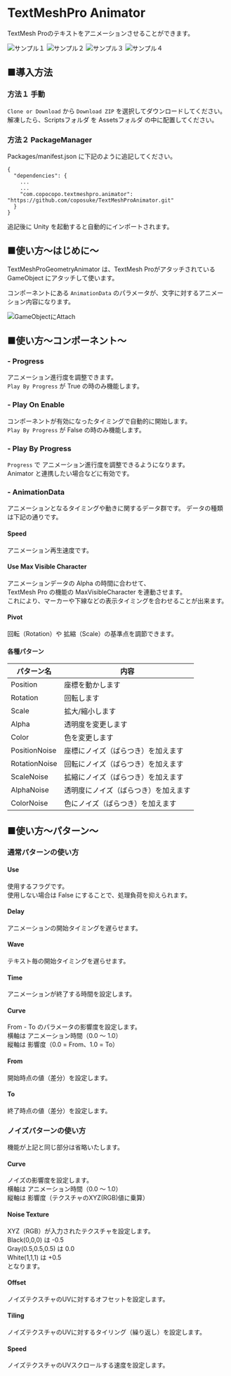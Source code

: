 # TextMeshPro Animator

TextMesh Proのテキストをアニメーションさせることができます。

![サンプル１](https://github.com/coposuke/TextMeshProAnimator/blob/image/TMPA1.gif)
![サンプル２](https://github.com/coposuke/TextMeshProAnimator/blob/image/TMPA2.gif)
![サンプル３](https://github.com/coposuke/TextMeshProAnimator/blob/image/TMPA3.gif)
![サンプル４](https://github.com/coposuke/TextMeshProAnimator/blob/image/TMPA4.gif)


## ■導入方法

### 方法１ 手動
`Clone or Download` から `Download ZIP` を選択してダウンロードしてください。  
解凍したら、Scriptsフォルダ を Assetsフォルダ の中に配置してください。

### 方法２ PackageManager
Packages/manifest.json に下記のように追記してください。
```
{
  "dependencies": {
    ...
    ...
    "com.copocopo.textmeshpro.animator": "https://github.com/coposuke/TextMeshProAnimator.git"
  }
}
```
追記後に Unity を起動すると自動的にインポートされます。

## ■使い方～はじめに～
TextMeshProGeometryAnimator は、TextMesh Proがアタッチされている GameObject にアタッチして使います。

コンポーネントにある `AnimationData` のパラメータが、文字に対するアニメーション内容になります。

![GameObjectにAttach](https://github.com/coposuke/TextMeshProAnimator/blob/image/HowToUse1.png)

## ■使い方～コンポーネント～

### - Progress
アニメーション進行度を調整できます。  
`Play By Progress` が True の時のみ機能します。

### - Play On Enable
コンポーネントが有効になったタイミングで自動的に開始します。  
`Play By Progress` が False の時のみ機能します。

### - Play By Progress
`Progress` で アニメーション進行度を調整できるようになります。  
Animator と連携したい場合などに有効です。

### - AnimationData
アニメーションとなるタイミングや動きに関するデータ群です。
データの種類は下記の通りです。

#### Speed
アニメーション再生速度です。

#### Use Max Visible Character
アニメーションデータの Alpha の時間に合わせて、  
TextMesh Pro の機能の MaxVisibleCharacter を連動させます。  
これにより、マーカーや下線などの表示タイミングを合わせることが出来ます。

#### Pivot
回転（Rotation）や 拡縮（Scale）の基準点を調節できます。

#### 各種パターン
|パターン名|内容|
|-|-|
|Position|座標を動かします|
|Rotation|回転します|
|Scale|拡大/縮小します|
|Alpha|透明度を変更します|
|Color|色を変更します|
|PositionNoise|座標にノイズ（ばらつき）を加えます|
|RotationNoise|回転にノイズ（ばらつき）を加えます|
|ScaleNoise|拡縮にノイズ（ばらつき）を加えます|
|AlphaNoise|透明度にノイズ（ばらつき）を加えます|
|ColorNoise|色にノイズ（ばらつき）を加えます|

## ■使い方～パターン～
### 通常パターンの使い方
#### Use
使用するフラグです。  
使用しない場合は False にすることで、処理負荷を抑えられます。

#### Delay
アニメーションの開始タイミングを遅らせます。

#### Wave
テキスト毎の開始タイミングを遅らせます。  

#### Time
アニメーションが終了する時間を設定します。  

#### Curve
From - To のパラメータの影響度を設定します。  
横軸は アニメーション時間（0.0 ～ 1.0）  
縦軸は 影響度（0.0 = From、1.0 = To）

#### From
開始時点の値（差分）を設定します。

#### To
終了時点の値（差分）を設定します。

### ノイズパターンの使い方
機能が上記と同じ部分は省略いたします。

#### Curve
ノイズの影響度を設定します。  
横軸は アニメーション時間（0.0 ～ 1.0）  
縦軸は 影響度（テクスチャのXYZ(RGB)値に乗算）

#### Noise Texture
XYZ（RGB）が入力されたテクスチャを設定します。  
Black(0,0,0) は -0.5  
Gray(0.5,0.5,0.5) は 0.0  
White(1,1,1) は +0.5  
となります。

#### Offset
ノイズテクスチャのUVに対するオフセットを設定します。

#### Tiling
ノイズテクスチャのUVに対するタイリング（繰り返し）を設定します。

#### Speed
ノイズテクスチャのUVスクロールする速度を設定します。
